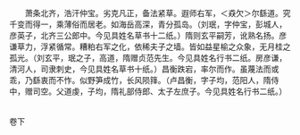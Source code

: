 <!-- { "loadSidebar": true } -->

　　萧条北齐，浩汗仲宝。劣克凡正，备法紧草。遐师右军，＜猋欠＞尔繇道。究千变而得一，乘薄俗而居老。如海岳高深，青分孤岛。（刘珉，字仲宝，彭城人，彦英子，北齐三公郎中。今见具姓名草书十二纸。）隋则玄平嗣芳，讹熟名扬。彦谦草力，浮紧循常。糟粕右军之化，依稀夫子之墙。皆如益星榆之众象，无月桂之孤光。（刘玄平，珉之子，高道，隋赠贞范先生。今见具姓名行书二纸。房彦谦，清河人，司隶刺史，今见具姓名草书十纸。）昌衡跌宕，率尔而作。虽蔑法而或乖，乃繇衷而不怍。似野笋成竹，长风陨箨。（卢昌衡，字子均，范阳人，隋侍中，赠司空。父道虔，子均，隋礼部侍郎、太子左庶子。今见具姓名行书二纸。）  
　 

卷下

